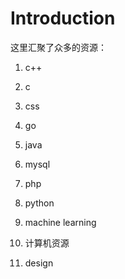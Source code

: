 # Introduction

这里汇聚了众多的资源：

1. c++

2. c

3. css

4. go

5. java

6. mysql

7. php

8. python

9. machine learning

10. 计算机资源

11. design
